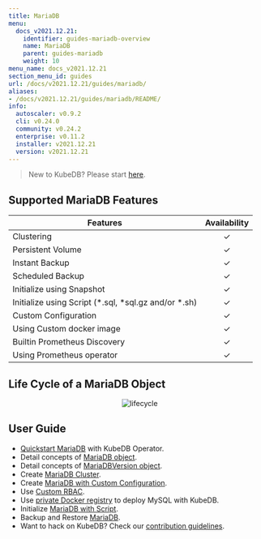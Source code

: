 ```yaml
---
title: MariaDB
menu:
  docs_v2021.12.21:
    identifier: guides-mariadb-overview
    name: MariaDB
    parent: guides-mariadb
    weight: 10
menu_name: docs_v2021.12.21
section_menu_id: guides
url: /docs/v2021.12.21/guides/mariadb/
aliases:
- /docs/v2021.12.21/guides/mariadb/README/
info:
  autoscaler: v0.9.2
  cli: v0.24.0
  community: v0.24.2
  enterprise: v0.11.2
  installer: v2021.12.21
  version: v2021.12.21
---
```


> New to KubeDB? Please start [here](/docs/v2021.12.21/README).

## Supported MariaDB Features

| Features                                                | Availability |
| ------------------------------------------------------- | :----------: |
| Clustering                                              |   &#10003;   |
| Persistent Volume                                       |   &#10003;   |
| Instant Backup                                          |   &#10003;   |
| Scheduled Backup                                        |   &#10003;   |
| Initialize using Snapshot                               |   &#10003;   |
| Initialize using Script (\*.sql, \*sql.gz and/or \*.sh) |   &#10003;   |
| Custom Configuration                                    |   &#10003;   |
| Using Custom docker image                               |   &#10003;   |
| Builtin Prometheus Discovery                            |   &#10003;   |
| Using Prometheus operator                               |   &#10003;   |

## Life Cycle of a MariaDB Object

<p align="center">
  <img alt="lifecycle"  src="/docs/v2021.12.21/guides/mariadb/images/mariadb-lifecycle.png" >
</p>

## User Guide

- [Quickstart MariaDB](/docs/v2021.12.21/guides/mariadb/quickstart/overview) with KubeDB Operator.
- Detail concepts of [MariaDB object](/docs/v2021.12.21/guides/mariadb/concepts/mariadb).
- Detail concepts of [MariaDBVersion object](/docs/v2021.12.21/guides/mariadb/concepts/mariadb-version).
- Create [MariaDB Cluster](/docs/v2021.12.21/guides/mariadb/clustering/galera-cluster).
- Create [MariaDB with Custom Configuration](/docs/v2021.12.21/guides/mariadb/configuration/using-config-file).
- Use [Custom RBAC](/docs/v2021.12.21/guides/mariadb/custom-rbac/using-custom-rbac).
- Use [private Docker registry](/docs/v2021.12.21/guides/mariadb/private-registry/quickstart) to deploy MySQL with KubeDB.
- Initialize [MariaDB with Script](/docs/v2021.12.21/guides/mariadb/initialization/using-script).
- Backup and Restore [MariaDB](/docs/v2021.12.21/guides/mariadb/backup/overview).
- Want to hack on KubeDB? Check our [contribution guidelines](/docs/v2021.12.21/CONTRIBUTING).
